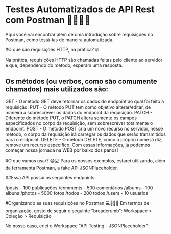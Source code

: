 # Testes Automatizados de API Rest com Postman 🚀🧑🏼‍🚀
Aqui você vai encontrar além de uma introdução sobre requisições no Postman, como testá-las de maneira automatizada.


#O que são requisições HTTP, na prática? 🤓

Na prática, requisições HTTP são chamadas feitas pelo cliente ao servidor e que, dependendo do método, esperam uma resposta.

## Os métodos (ou verbos, como são comumente chamados) mais utilizados são:
GET - O método GET deve retornar os dados do endpoint ao qual foi feito a requisição.
PUT - O método PUT tem como objetivo alterar/editar, de maneira a sobrescrever os dados do endpoint da requisição.
PATCH - Diferente do método PUT, o PATCH altera somente os campos especificados no corpo da requisição, sem sobrescrever totalmente o endpoint.
POST - O método POST cria um novo recurso no servidor, nesse método, o corpo da requisição irá carregar os dados que serão transmitidos para o endpoint.
DELETE - O método DELETE, como o próprio nome já diz, remove um recurso específico.
Com essas informações, já podemos começar nossa jornada na WEB por baixo dos panos!




#O que vamos usar? 😁💻
Para os nossos exemplos, estarei utilizando, além da ferramenta Postman, a fake API JSONPlaceholder.

##Essa API possui os seguintes endpoints:

/posts - 100 publicaçöes
/comments - 500 comentários
/albums - 100 albuns
/photos - 5000 fotos
/todos - 200 todos
/users - 10 usuários


#Organizando as suas requisições no Postman 💻🧑🏼‍🚀
Em termos de organização, gosto de seguir o seguinte "breadcrumb": Workspace > Coleção > Requisição

No nosso caso, criei o Workspace "API Testing - JSONPlaceholder":
